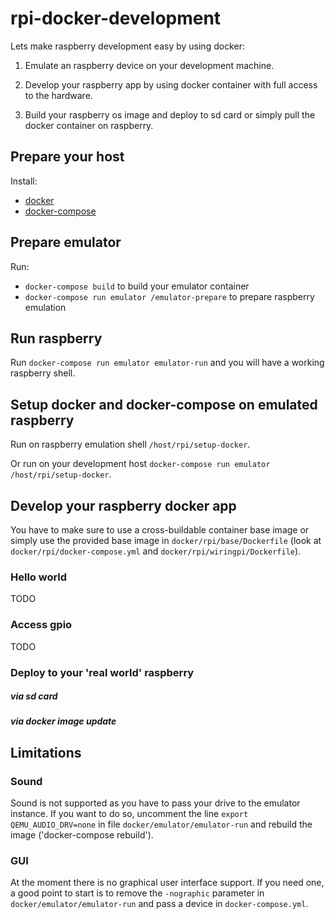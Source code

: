 # rpi-docker-development

Lets make raspberry development easy by using docker:

1. Emulate an raspberry device on your development machine.

2. Develop your raspberry app by using docker container with full access to the hardware.

3. Build your raspberry os image and deploy to sd card or simply pull the docker container on raspberry.

## Prepare your host

Install:
  * [docker](https://docs.docker.com/engine/installation/)
  * [docker-compose](https://docs.docker.com/compose/install/)


## Prepare emulator

Run:
  * `docker-compose build` to build your emulator container
  * `docker-compose run emulator /emulator-prepare` to prepare raspberry emulation

## Run raspberry
Run `docker-compose run emulator emulator-run` and you will have a working raspberry shell.


## Setup docker and docker-compose on emulated raspberry

Run on raspberry emulation shell `/host/rpi/setup-docker`.

Or run on your development host `docker-compose run emulator /host/rpi/setup-docker`.

## Develop your raspberry docker app

You have to make sure to use a cross-buildable container base image or simply use the provided base image in `docker/rpi/base/Dockerfile` (look at `docker/rpi/docker-compose.yml` and `docker/rpi/wiringpi/Dockerfile`).

### Hello world
TODO

### Access gpio
TODO

### Deploy to your 'real world' raspberry
##### via sd card

##### via docker image update

## Limitations
### Sound

Sound is not supported as you have to pass your drive to the emulator instance. If you want to do so, uncomment the line `export QEMU_AUDIO_DRV=none` in file `docker/emulator/emulator-run` and rebuild the image ('docker-compose rebuild').

### GUI

At the moment there is no graphical user interface support. If you need one, a good point to start is to remove the `-nographic` parameter in `docker/emulator/emulator-run` and pass a device in `docker-compose.yml`.
